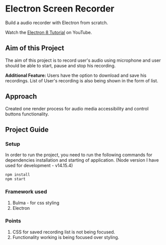 # Electron Screen Recorder

Build a audio recorder with Electron from scratch. 

Watch the [Electron 8 Tutorial](https://youtu.be/3yqDxhR2XxE) on YouTube. 

## Aim of this Project

The aim of this project is to record user's audio using microphone and user should be able to start, pause and stop his recording.

__Additional Feature:__ Users have the option to download and save his recordings. List of User's recording is also being shown in the form of list.

## Approach

Created one render process for audio media accessibility and control buttons functionality.

## Project Guide

### Setup
In order to run the project, you need to run the following commands for dependencies installation and starting of application. (Node version I have used for development - v14.15.4)
```
npm install
npm start
```

### Framework used
1. Bulma - for css styling
2. Electron

### Points
1. CSS for saved recording list is not being focused.
2. Functionality working is being focused over styling.